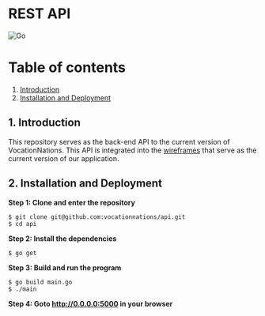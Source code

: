 REST API
============

![Go](https://github.com/vocationnations/api/workflows/Go/badge.svg?branch=master)

# Table of contents

1. [Introduction](#1-introduction)
2. [Installation and Deployment](#2-installation-and-deployment)

## 1. Introduction

This repository serves as the back-end API to the current version of VocationNations. This API is integrated into the <a href="https://github.com/vocationnations/wireframes">wireframes</a> that serve as the current version of our application.

## 2. Installation and Deployment

**Step 1: Clone and enter the repository**
```
$ git clone git@github.com:vocationnations/api.git
$ cd api
```

**Step 2: Install the dependencies**
```
$ go get
```

**Step 3: Build and run the program**
```
$ go build main.go
$ ./main
```

**Step 4: Goto http://0.0.0.0:5000 in your browser**

